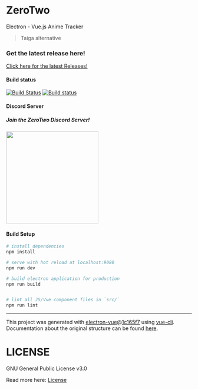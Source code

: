 # ZeroTwo
Electron - Vue.js Anime Tracker

> Taiga alternative

### Get the latest release here!
[Click here for the latest Releases!](https://github.com/NicoAiko/zerotwo/releases)

#### Build status

[![Build Status](https://travis-ci.org/NicoAiko/zerotwo.svg?branch=master)](https://travis-ci.org/NicoAiko/zerotwo)
[![Build status](https://ci.appveyor.com/api/projects/status/goacd72jf5oopi47?svg=true)](https://ci.appveyor.com/project/NicoAiko/zerotwo)

#### Discord Server

##### Join the ZeroTwo Discord Server!

[<img src="https://www.grischabock.ch/media/36-discord-banner-png/" width="250">](https://discord.gg/sTpR4Gw)

#### Build Setup

``` bash
# install dependencies
npm install

# serve with hot reload at localhost:9080
npm run dev

# build electron application for production
npm run build


# lint all JS/Vue component files in `src/`
npm run lint

```

---

This project was generated with [electron-vue](https://github.com/SimulatedGREG/electron-vue)@[1c165f7](https://github.com/SimulatedGREG/electron-vue/tree/1c165f7c5e56edaf48be0fbb70838a1af26bb015) using [vue-cli](https://github.com/vuejs/vue-cli). Documentation about the original structure can be found [here](https://simulatedgreg.gitbooks.io/electron-vue/content/index.html).

# LICENSE

GNU General Public License v3.0

Read more here: [License](LICENSE)
